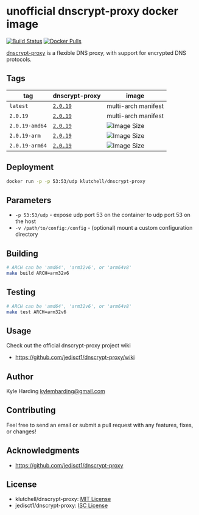 # unofficial dnscrypt-proxy docker image

[![Build Status](https://travis-ci.com/klutchell/dnscrypt-proxy.svg?branch=master)](https://travis-ci.com/klutchell/dnscrypt-proxy)
[![Docker Pulls](https://img.shields.io/docker/pulls/klutchell/dnscrypt-proxy.svg?style=flat)](https://hub.docker.com/r/klutchell/dnscrypt-proxy/)

[dnscrypt-proxy](https://github.com/jedisct1/dnscrypt-proxy) is a flexible DNS proxy, with support for encrypted DNS protocols.

## Tags

|tag|dnscrypt-proxy|image|
|---|---|---|
|`latest`|[`2.0.19`](https://github.com/jedisct1/dnscrypt-proxy/releases/tag/2.0.19)|multi-arch manifest|
|`2.0.19`|[`2.0.19`](https://github.com/jedisct1/dnscrypt-proxy/releases/tag/2.0.19)|multi-arch manifest|
|`2.0.19-amd64`|[`2.0.19`](https://github.com/jedisct1/dnscrypt-proxy/releases/tag/2.0.19)|![Image Size](https://img.shields.io/microbadger/image-size/klutchell/dnscrypt-proxy/2.0.19-amd64.svg)|
|`2.0.19-arm`|[`2.0.19`](https://github.com/jedisct1/dnscrypt-proxy/releases/tag/2.0.19)|![Image Size](https://img.shields.io/microbadger/image-size/klutchell/dnscrypt-proxy/2.0.19-arm.svg)|
|`2.0.19-arm64`|[`2.0.19`](https://github.com/jedisct1/dnscrypt-proxy/releases/tag/2.0.19)|![Image Size](https://img.shields.io/microbadger/image-size/klutchell/dnscrypt-proxy/2.0.19-arm64.svg)|

## Deployment

```bash
docker run -p -p 53:53/udp klutchell/dnscrypt-proxy
```

## Parameters

* `-p 53:53/udp` - expose udp port 53 on the container to udp port 53 on the host
* `-v /path/to/config:/config` - (optional) mount a custom configuration directory

## Building

```bash
# ARCH can be 'amd64', 'arm32v6', or 'arm64v8'
make build ARCH=arm32v6
```

## Testing

```bash
# ARCH can be 'amd64', 'arm32v6', or 'arm64v8'
make test ARCH=arm32v6
```

## Usage

Check out the official dnscrypt-proxy project wiki

* https://github.com/jedisct1/dnscrypt-proxy/wiki

## Author

Kyle Harding <kylemharding@gmail.com>

## Contributing

Feel free to send an email or submit a pull request with any features, fixes, or changes!

## Acknowledgments

* https://github.com/jedisct1/dnscrypt-proxy

## License

* klutchell/dnscrypt-proxy: [MIT License](./LICENSE)
* jedisct1/dnscrypt-proxy: [ISC License](https://github.com/jedisct1/dnscrypt-proxy/blob/master/LICENSE)
